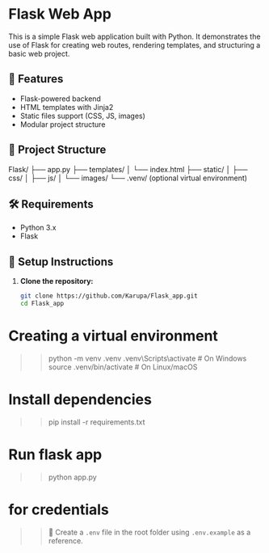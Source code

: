 # Flask Web App

This is a simple Flask web application built with Python. It demonstrates the use of Flask for creating web routes, rendering templates, and structuring a basic web project.

## 🚀 Features

- Flask-powered backend
- HTML templates with Jinja2
- Static files support (CSS, JS, images)
- Modular project structure

## 📁 Project Structure

Flask/
├── app.py
├── templates/
│ └── index.html
├── static/
│ ├── css/
│ ├── js/
│ └── images/
└── .venv/ (optional virtual environment)



## 🛠️ Requirements

- Python 3.x
- Flask

## 🔧 Setup Instructions

1. **Clone the repository:**
   ```bash
   git clone https://github.com/Karupa/Flask_app.git
   cd Flask_app
# Creating a virtual environment
>> python -m venv .venv
>> .venv\Scripts\activate   # On Windows
>> source .venv/bin/activate  # On Linux/macOS


# Install dependencies
>> pip install -r requirements.txt

# Run flask app
>> python app.py

# for credentials
>> 🔐 Create a `.env` file in the root folder using `.env.example` as a reference.






